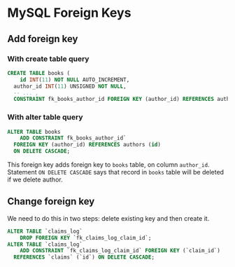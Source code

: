 # MySQL Foreign Keys

## Add foreign key

### With create table query

```sql
CREATE TABLE books (
	id INT(11) NOT NULL AUTO_INCREMENT,
  author_id INT(11) UNSIGNED NOT NULL,
  -- ... ,
  CONSTRAINT fk_books_author_id FOREIGN KEY (author_id) REFERENCES authors (id) ON DELETE CASCADE
```

### With alter table query

```sql
ALTER TABLE books
	ADD CONSTRAINT fk_books_author_id` 
  FOREIGN KEY (author_id) REFERENCES authors (id) 
  ON DELETE CASCADE;
```

This foreign key adds foreign key to `books` table, on column `author_id`.
Statement `ON DELETE CASCADE` says that record in `books` table will be deleted if we delete author.

## Change foreign key

We need to do this in two steps: delete existing key and then create it.

```sql
ALTER TABLE `claims_log`
	DROP FOREIGN KEY `fk_claims_log_claim_id`;
ALTER TABLE `claims_log`
	ADD CONSTRAINT `fk_claims_log_claim_id` FOREIGN KEY (`claim_id`) 
  REFERENCES `claims` (`id`) ON DELETE CASCADE;
```
